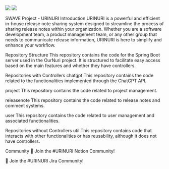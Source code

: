 <div align="center>
 
 

 <img src="https://img.shields.io/badge/Spring-6DB33F?style=flat&logo=Spring&logoColor=white"/>

 <img src="https://img.shields.io/badge/MySQL-4479A1?style=flat&logo=MySQL&logoColor=white"/>
 
 
 <img src="https://img.shields.io/badge/Redis-DC382D?style=flat&logo=Redis&logoColor=white"/>
 
</div>


SWAVE Project - URINURI
Introduction
URINURI is a powerful and efficient in-house release note sharing system designed to streamline the process of sharing release notes within your organization. Whether you are a software development team, a product management team, or any other group that needs to communicate release information, URINURI is here to simplify and enhance your workflow.

Repository Structure
This repository contains the code for the Spring Boot server used in the OurNuri project. It is structured to facilitate easy access based on the main features and whether they have controllers.

Repositories with Controllers
chatgpt
This repository contains the code related to the functionalities implemented through the ChatGPT API.

project
This repository contains the code related to project management.

releasenote
This repository contains the code related to release notes and comment systems.

user
This repository contains the code related to user management and associated functionalities.

Repositories without Controllers
util
This repository contains code that interacts with other functionalities or has reusability, although it does not have controllers.

Community
💬 Join the #URINURI Notion Community!

💬 Join the #URINURI Jira Community!
